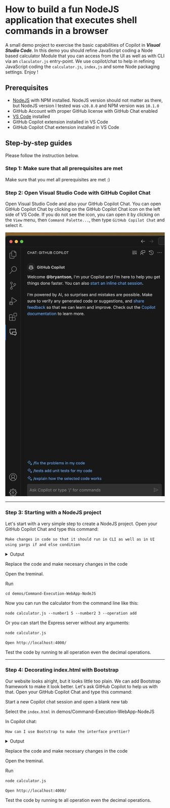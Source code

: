 # How to build a fun NodeJS application that executes shell commands in a browser

A small demo project to exercise the basic capabilities of Copilot in ***Visual Studio Code***. In this demo you should refine JavaScript coding a Node based calculator Module that you can access from the UI as well as with CLI via an `claculator.js` entry-point. We use copilot/chat to help in refining JavaScript coding the `calculator.js`, `index,js` and some Node packaging settings. Enjoy !

## Prerequisites

- [NodeJS](https://nodejs.org/en/download/) with NPM installed. NodeJS version should not matter as there, but NodeJS version I tested was `v20.8.0` and NPM version was `10.1.0`
- GitHub Account with proper GitHub license with GitHub Chat enabled
- [VS Code](https://code.visualstudio.com/download) installed
- GitHub Copilot extension installed in VS Code
- GitHub Copilot Chat extension installed in VS Code

## Step-by-step guides

Please follow the instruction below.

### Step 1: Make sure that all prerequisites are met

Make sure that you met all prerequisites are met :) 

### Step 2: Open Visual Studio Code with GitHub Copilot Chat

Open Visual Studio Code and also your GitHub Copilot Chat. You can open GitHub Copilot Chat by clicking on the GitHub Copilot Chat icon on the left side of VS Code. If you do not see the icon, you can open it by clicking on the `View` menu, then `Command Palette...`, then type `GitHub Copilot Chat` and select it.

![GitHub Copilot Chat](./images/0_CopilotChatOpen.jpg)

---
### Step 3: Starting with a NodeJS project

Let's start with a very simple step to create a NodeJS project. Open your GitHub Copilot Chat and type this command:

`Make changes in code so that it should run in CLI as well as in UI using yargs if and else condition`

  <details><summary>Output</summary> <p>

```
const express = require('express');
const bodyParser = require('body-parser');
const yargs = require('yargs');
const app = express();
const port = 4000;

app.use(express.static('Node-'));
app.use(bodyParser.urlencoded({ extended: true }));

class Calculator {
    constructor() {
        this.result = 0;
    }

    // ... rest of the Calculator class ...

}

if (process.argv.length > 2) {
    // If command line arguments are provided, use yargs to parse them
    const argv = yargs
        .option('number1', {
            alias: 'n1',
            description: 'First number',
            type: 'number',
        })
        .option('number2', {
            alias: 'n2',
            description: 'Second number',
            type: 'number',
        })
        .option('operation', {
            alias: 'o',
            description: 'Operation to perform',
            type: 'string',
        })
        .help()
        .alias('help', 'h')
        .argv;

    let calculator = new Calculator();
    let number1 = argv.number1;
    let number2 = argv.number2;
    let operation = argv.operation;

    // ... rest of the switch statement ...

    console.log(output.toString());
} else {
    // If no command line arguments are provided, start the Express server
    app.get('/', (req, res) => {
        res.sendFile(__dirname + '/index.html');
    });

    app.post('/calculate', (req, res) => {
        // ... rest of the POST handler ...
    });

    app.listen(port, () => {
        console.log(`Calculator app listening at http://localhost:${port}`);
    });
}
```

</p> </details>

Replace the code and make necesary changes in the code

Open the treminal.

Run

```
cd demos/Command-Execution-WebApp-NodeJS
```

Now you can run the calculator from the command line like this:

`node calculator.js --number1 5 --number2 3 --operation add`

Or you can start the Express server without any arguments:

`node calculator.js`

`Open http://localhost:4000/`

Test the code by running te all operation even the decimal operations.

---

### Step 4: Decorating index.html with Bootstrap

Our website looks alright, but it looks little too plain. We can add Bootstrap framework to make it look better. Let's ask GitHub Copilot to help us with that. Open your GitHub Copilot Chat and type this command:

Start a new Copilot chat session and open a blank new tab

Select the `index.html` in demos/Command-Execution-WebApp-NodeJS

In Copilot chat:


`How can I use Bootstrap to make the interface prettier?`

<details><summary>Output</summary> <p>

```
<!DOCTYPE html>
<html>
<head>
    <!-- Include Bootstrap CSS -->
    <link rel="stylesheet" href="https://stackpath.bootstrapcdn.com/bootstrap/4.5.0/css/bootstrap.min.css">
</head>
<body>

<div class="container">
    <h2 class="mt-4">Calculator</h2>

    <form action="/calculate" method="post" class="mt-4">
        <div class="form-group">
            <label for="number1">Number 1:</label>
            <input type="number" class="form-control" name="number1" step="0.01" id="number1">
        </div>
        <div class="form-group">
            <label for="number2">Number 2:</label>
            <input type="number" class="form-control" name="number2" step="0.01" id="number2">
        </div>
        <div class="form-group">
            <label for="operation">Operation:</label>
            <select class="form-control" name="operation" id="operation">
                <option value="add">Add</option>
                <option value="subtract">Subtract</option>
                <option value="multiply">Multiply</option>
                <option value="divide">Divide</option>
            </select>
        </div>
        <button type="submit" class="btn btn-primary">Calculate</button>
    </form>
</div>

<!-- Include Bootstrap JS -->
<script src="https://stackpath.bootstrapcdn.com/bootstrap/4.5.0/js/bootstrap.min.js"></script>

</body>
</html>
```

</p> </details>

Replace the code and make necesary changes in the code

Open the treminal.

Run

`node calculator.js`

`Open http://localhost:4000/`

Test the code by running te all operation even the decimal operations.


